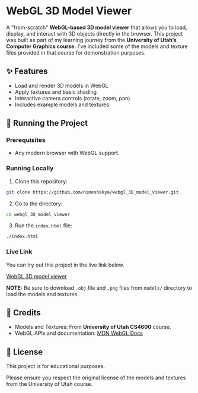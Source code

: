 # WebGL 3D Model Viewer

A "from-scratch" **WebGL-based 3D model viewer** that allows you to load, display, and interact with 3D objects directly in the browser.
This project was built as part of my learning journey from the **University of Utah’s Computer Graphics course.**
I’ve included some of the models and texture files provided in that course for demonstration purposes.

## ✨ Features
- Load and render 3D models in WebGL
- Apply textures and basic shading
- Interactive camera controls (rotate, zoom, pan)
- Includes example models and textures

## 🚀 Running the Project

### Prerequisites
- Any modern browser with WebGL support.

### Running Locally

1. Clone this repository:
```bash
git clone https://github.com/nimeshakya/webgl_3D_model_viewer.git
```
2. Go to the directory:
```bash
cd webgl_3D_model_viewer
```
3. Run the `index.html` file:
```bash
./index.html
```

### Live Link

You can try out this project in the live link below.

[WebGL 3D model viewer](https://www.nimeshakya.com.np/webgl_3D_model_viewer/)

**NOTE:** Be sure to download `.obj` file and `.png` files from `models/` directory to load the models and textures. 

## 📖 Credits
- Models and Textures: From **University of Utah CS4600** course.
- WebGL APIs and documentation: [MDN WebGL Docs](https://developer.mozilla.org/en-US/docs/Web/API/WebGL_API)

## 📜 License
This project is for educational purposes.

Please ensure you respect the original license of the models and textures from the University of Utah course.